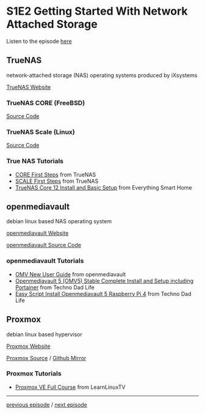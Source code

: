 # S1E2 Getting Started With Network Attached Storage

Listen to the episode [here](https://fosspod.content.town/episodes/getting-started-with-network-attached-storage)


## TrueNAS
network-attached storage (NAS) operating systems produced by iXsystems

[TrueNAS Website](https://www.truenas.com/)

### TrueNAS CORE (FreeBSD)
[Source Code](https://github.com/truenas/core-build)
### TrueNAS Scale (Linux)
[Source Code](https://github.com/truenas/scale-build)

### True NAS Tutorials

- [CORE First Steps](https://www.truenas.com/docs/core/gettingstarted/install/) from TrueNAS
- [SCALE First Steps](https://www.truenas.com/docs/scale/gettingstarted/installingscale/) from TrueNAS
- [TrueNAS Core 12 Install and Basic Setup](https://www.youtube.com/watch?v=WjLaK8yQAag) from Everything Smart Home

## openmediavault
debian linux based NAS operating system

[openmediavault Website](https://www.openmediavault.org/)

[openmediavault Source Code](https://github.com/openmediavault/openmediavault/)

### openmediavault Tutorials

- [OMV New User Guide](https://openmediavault.readthedocs.io/en/5.x/new_user_guide/newuserguide.html) from openmediavault
- [Openmediavault 5 (OMV5) Stable Complete Install and Setup including Portainer](https://www.youtube.com/watch?v=M_oxzpvMPTE) from Techno Dad Life
- [Easy Script Install Openmediavault 5 Raspberry Pi 4](https://www.youtube.com/watch?v=sYDyvr9Uc6Y) from Techno Dad Life

## Proxmox
debian linux based hypervisor

[Proxmox Website](https://www.proxmox.com/en/)

[Proxmox Source](https://git.proxmox.com/) / [Github Mirror](https://github.com/proxmox)

### Proxmox Tutorials

- [Proxmox VE Full Course](https://youtu.be/LCjuiIswXGs) from LearnLinuxTV

---

[previous episode](episodes/S1E1-OBS.md) / [next episode](episodes/S1E3-Manifesto.md)
